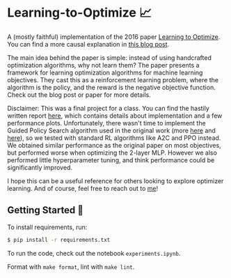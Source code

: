 # Learning-to-Optimize 📈
A (mostly faithful) implementation of the 2016 paper [Learning to Optimize](https://arxiv.org/abs/1606.01885). You can find a more causal explanation in [this blog post](https://bair.berkeley.edu/blog/2017/09/12/learning-to-optimize-with-rl/).

The main idea behind the paper is simple: instead of using handcrafted optimization algorithms, why not learn them? The paper presents a framework for learning optimization algorithms for machine learning objectives. They cast this as a reinforcement learning problem, where the algorithm is the policy, and the reward is the negative objective function. Check out the blog post or paper for more details.

Disclaimer: This was a final project for a class. You can find the hastily written report [here](FoRL_Final_Project_Report.pdf), which contains details about implementation and a few performance plots. Unfortunately, there wasn't time to implement the Guided Policy Search algorithm used in the original work (more [here](http://proceedings.mlr.press/v28/levine13.html) and [here](https://papers.nips.cc/paper/2014/hash/6766aa2750c19aad2fa1b32f36ed4aee-Abstract.html)), so we tested with standard RL algorithms like A2C and PPO instead. We obtained similar performance as the original paper on most objectives, but performed worse when optimizing the 2-layer MLP. However we also performed little hyperparameter tuning, and think performance could be significantly improved.

I hope this can be a useful reference for others looking to explore optimizer learning. And of course, feel free to reach out to [me](mailto:slocumstewy@gmail.com)!

## Getting Started 🤩
To install requirements, run:
```bash
$ pip install -r requirements.txt
```

To run the code, check out the notebook `experiments.ipynb`.

Format with `make format`, lint with `make lint`.
